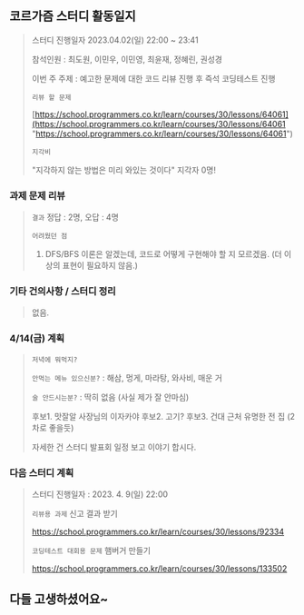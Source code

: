 ## 코르가즘 스터디 활동일지

> 스터디 진행일자 2023.04.02(일) 22:00 ~ 23:41
>
> 참석인원 : 최도원, 이민우, 이민영, 최윤재, 정혜린, 권성경
>
> 이번 주 주제 : 예고한 문제에 대한 코드 리뷰 진행 후 즉석 코딩테스트 진행
>
> `리뷰 할 문제`
>
> [https://school.programmers.co.kr/learn/courses/30/lessons/64061](https://school.programmers.co.kr/learn/courses/30/lessons/64061 "https://school.programmers.co.kr/learn/courses/30/lessons/64061")
>
> `지각비`
>
> "지각하지 않는 방법은 미리 와있는 것이다" 지각자 0명!

### 과제 문제 리뷰

> `결과` 정답 : 2명, 오답 : 4명
>
> `어려웠던 점`
>
> 1. DFS/BFS 이론은 알겠는데, 코드로 어떻게 구현해야 할 지 모르겠음. (더 이상의 표현이 필요하지 않음.)

### 기타 건의사항 / 스터디 정리

> 없음.

### 4/14(금) 계획

> ``저녁에 뭐먹지?``
>
> ``안먹는 메뉴 있으신분?`` : 해삼, 멍게, 마라탕, 와사비, 매운 거
>
> ``술 안드시는분?`` : 딱히 없음 (사실 제가 잘 안마심)
>
> 후보1. 맛잘알 사장님의 이자카야
> 후보2. 고기?
> 후보3. 건대 근처 유명한 전 집 (2차로 좋을듯)
>
> 자세한 건 스터디 발표회 일정 보고 이야기 합시다.

### 다음 스터디 계획

> 스터디 진행일자 : 2023. 4. 9(일) 22:00
>
> `리뷰용 과제` 신고 결과 받기
>
> https://school.programmers.co.kr/learn/courses/30/lessons/92334
>
> `코딩테스트 대회용 문제` 햄버거 만들기
>
> https://school.programmers.co.kr/learn/courses/30/lessons/133502

## 다들 고생하셨어요~
